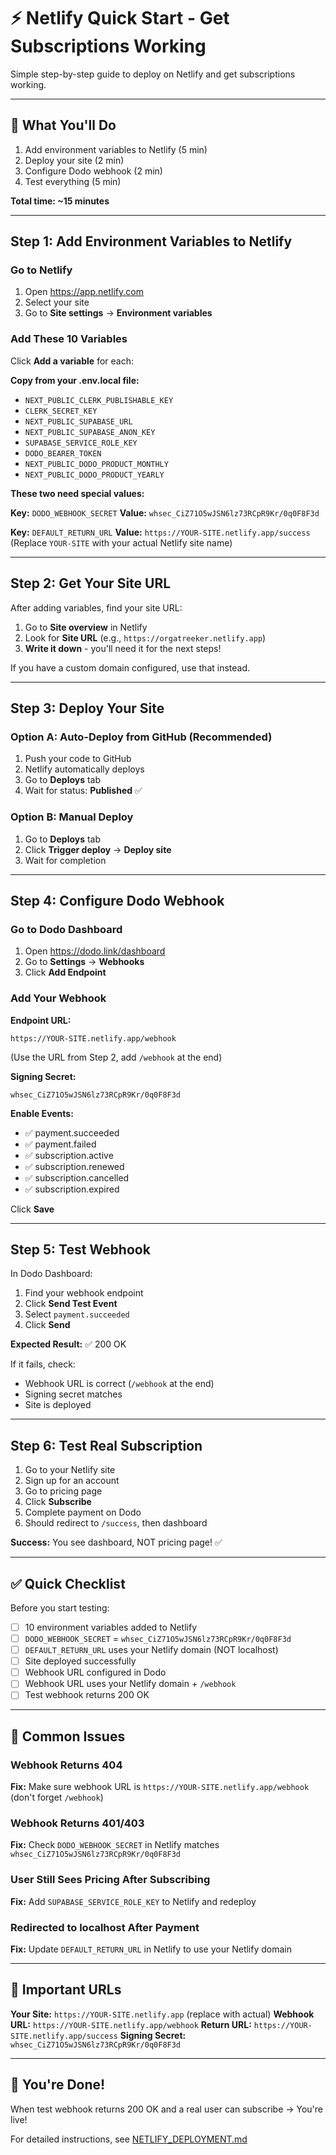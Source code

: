 # ⚡ Netlify Quick Start - Get Subscriptions Working

Simple step-by-step guide to deploy on Netlify and get subscriptions working.

---

## 🎯 What You'll Do

1. Add environment variables to Netlify (5 min)
2. Deploy your site (2 min)
3. Configure Dodo webhook (2 min)
4. Test everything (5 min)

**Total time: ~15 minutes**

---

## Step 1: Add Environment Variables to Netlify

### Go to Netlify
1. Open https://app.netlify.com
2. Select your site
3. Go to **Site settings** → **Environment variables**

### Add These 10 Variables

Click **Add a variable** for each:

**Copy from your .env.local file:**
- `NEXT_PUBLIC_CLERK_PUBLISHABLE_KEY`
- `CLERK_SECRET_KEY`
- `NEXT_PUBLIC_SUPABASE_URL`
- `NEXT_PUBLIC_SUPABASE_ANON_KEY`
- `SUPABASE_SERVICE_ROLE_KEY`
- `DODO_BEARER_TOKEN`
- `NEXT_PUBLIC_DODO_PRODUCT_MONTHLY`
- `NEXT_PUBLIC_DODO_PRODUCT_YEARLY`

**These two need special values:**

**Key:** `DODO_WEBHOOK_SECRET`
**Value:** `whsec_CiZ71O5wJSN6lz73RCpR9Kr/0q0F8F3d`

**Key:** `DEFAULT_RETURN_URL`
**Value:** `https://YOUR-SITE.netlify.app/success`
(Replace `YOUR-SITE` with your actual Netlify site name)

---

## Step 2: Get Your Site URL

After adding variables, find your site URL:

1. Go to **Site overview** in Netlify
2. Look for **Site URL** (e.g., `https://orgatreeker.netlify.app`)
3. **Write it down** - you'll need it for the next steps!

If you have a custom domain configured, use that instead.

---

## Step 3: Deploy Your Site

### Option A: Auto-Deploy from GitHub (Recommended)
1. Push your code to GitHub
2. Netlify automatically deploys
3. Go to **Deploys** tab
4. Wait for status: **Published** ✅

### Option B: Manual Deploy
1. Go to **Deploys** tab
2. Click **Trigger deploy** → **Deploy site**
3. Wait for completion

---

## Step 4: Configure Dodo Webhook

### Go to Dodo Dashboard
1. Open https://dodo.link/dashboard
2. Go to **Settings** → **Webhooks**
3. Click **Add Endpoint**

### Add Your Webhook

**Endpoint URL:**
```
https://YOUR-SITE.netlify.app/webhook
```
(Use the URL from Step 2, add `/webhook` at the end)

**Signing Secret:**
```
whsec_CiZ71O5wJSN6lz73RCpR9Kr/0q0F8F3d
```

**Enable Events:**
- ✅ payment.succeeded
- ✅ payment.failed
- ✅ subscription.active
- ✅ subscription.renewed
- ✅ subscription.cancelled
- ✅ subscription.expired

Click **Save**

---

## Step 5: Test Webhook

In Dodo Dashboard:
1. Find your webhook endpoint
2. Click **Send Test Event**
3. Select `payment.succeeded`
4. Click **Send**

**Expected Result:** ✅ 200 OK

If it fails, check:
- Webhook URL is correct (`/webhook` at the end)
- Signing secret matches
- Site is deployed

---

## Step 6: Test Real Subscription

1. Go to your Netlify site
2. Sign up for an account
3. Go to pricing page
4. Click **Subscribe**
5. Complete payment on Dodo
6. Should redirect to `/success`, then dashboard

**Success:** You see dashboard, NOT pricing page! ✅

---

## ✅ Quick Checklist

Before you start testing:

- [ ] 10 environment variables added to Netlify
- [ ] `DODO_WEBHOOK_SECRET` = `whsec_CiZ71O5wJSN6lz73RCpR9Kr/0q0F8F3d`
- [ ] `DEFAULT_RETURN_URL` uses your Netlify domain (NOT localhost)
- [ ] Site deployed successfully
- [ ] Webhook URL configured in Dodo
- [ ] Webhook URL uses your Netlify domain + `/webhook`
- [ ] Test webhook returns 200 OK

---

## 🐛 Common Issues

### Webhook Returns 404
**Fix:** Make sure webhook URL is `https://YOUR-SITE.netlify.app/webhook` (don't forget `/webhook`)

### Webhook Returns 401/403
**Fix:** Check `DODO_WEBHOOK_SECRET` in Netlify matches `whsec_CiZ71O5wJSN6lz73RCpR9Kr/0q0F8F3d`

### User Still Sees Pricing After Subscribing
**Fix:** Add `SUPABASE_SERVICE_ROLE_KEY` to Netlify and redeploy

### Redirected to localhost After Payment
**Fix:** Update `DEFAULT_RETURN_URL` in Netlify to use your Netlify domain

---

## 📝 Important URLs

**Your Site:** `https://YOUR-SITE.netlify.app` (replace with actual)
**Webhook URL:** `https://YOUR-SITE.netlify.app/webhook`
**Return URL:** `https://YOUR-SITE.netlify.app/success`
**Signing Secret:** `whsec_CiZ71O5wJSN6lz73RCpR9Kr/0q0F8F3d`

---

## 🎉 You're Done!

When test webhook returns 200 OK and a real user can subscribe → You're live!

For detailed instructions, see [NETLIFY_DEPLOYMENT.md](NETLIFY_DEPLOYMENT.md)
